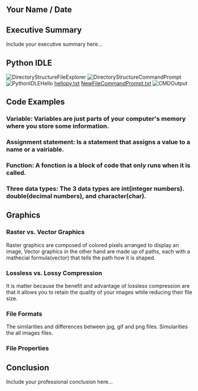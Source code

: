 
## Your Name / Date

## Executive Summary 
Include your executive summary here...

## Python IDLE
![DirectoryStructureFileExplorer](https://user-images.githubusercontent.com/89929757/137834066-bcda9b7a-88f9-40e1-a9c9-f192b20c2188.PNG)
![DirectoryStructureCommandPrompt](https://user-images.githubusercontent.com/89929757/137834854-5148772b-eb0c-46f1-a0be-300b1408d198.PNG)
![PythonIDLEHello](https://user-images.githubusercontent.com/89929757/137832073-9c8fc79b-114b-47e1-b4bf-5bcee801ebd6.PNG)
[hellopy.txt](https://github.com/Schellry/IT1025-1/files/7369655/hellopy.txt)
[NewFileCommandPrompt.txt](https://github.com/Schellry/IT1025-1/files/7369668/NewFileCommandPrompt.txt)
![CMDOutput](https://user-images.githubusercontent.com/89929757/137835000-1fc8bc50-f472-41b1-a993-14053ed2ec98.PNG)

## Code Examples
### Variable: Variables are just parts of your computer's memory where you store some information.
### Assignment statement: Is a statement that assigns a value to a name or a vairiable.
### Function: A fonction is a block of code that only runs when it is called.
### Three data types: The 3 data types are int(integer numbers). double(decimal numbers), and character(char).

## Graphics
### Raster vs. Vector Graphics
Raster graphics are composed of colored pixels arranged to display an image,  Vector graphics in the other hand are made up of paths,
each with a mathecial  formula(vector) that tells the path how it is shaped.
### Lossless vs. Lossy Compression
It is matter because the benefit and advantage of lossless compression are that it allows you to retain the quality of your images
while reducing their file size.
### File Formats
The similarities and differences between jpg, gif and png files. Simularities the all images files.

### File Properties

## Conclusion

Include your professional conclusion here...
